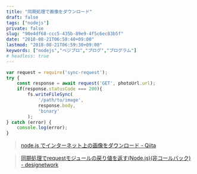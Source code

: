 ```yaml
---
title: "同期処理で画像をダウンロード"
draft: false
tags: ["nodejs"]
private: false
slug: "90e4df68-ccc5-435b-89e9-4f5c6ec83b5f"
date: "2018-08-21T06:58:40+09:00"
lastmod: "2018-08-21T06:59:30+09:00"
keywords: ["nodejs","ベジプロ","プログ","プログラム"]
# headless: true
---
```


```js
var request = require('sync-request');
try {
	const response = await request('GET', photoUrl.url);
	if(response.statusCode === 200){
		fs.writeFileSync(
			'/path/to/image',
			response.body,
			'binary'
		);
} catch (error) {
	console.log(error);
}
```

> [node.js でインターネット上の画像をダウンロード - Qiita](https://qiita.com/kobake@github/items/2a8e691d4755a9601b20)

> [同期処理でrequestモジュールの戻り値を返す(Node.js)(非コールバック) - designetwork](http://designetwork.hatenablog.com/entry/2016/11/16/node-js-sync-request)
